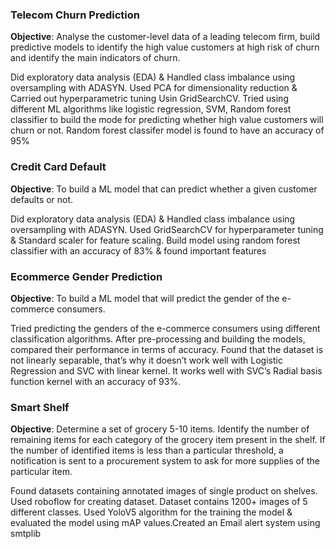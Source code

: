 ### Telecom Churn Prediction
**Objective**: Analyse the customer-level data of a leading telecom firm, build predictive models to identify the high  value customers at high risk of churn and identify the main indicators of churn.

Did exploratory data analysis (EDA) & Handled class imbalance using oversampling with ADASYN. Used PCA for dimensionality reduction & Carried out hyperparametric tuning Usin GridSearchCV.
Tried using different ML algorithms like logistic regression, SVM, Random forest classifier to build the mode for predicting whether high value customers will churn or not. Random forest classifer model is found to have an accuracy of 95% 

### Credit Card Default
**Objective**: To build a ML model that can predict whether a given customer defaults or not.

Did exploratory data analysis (EDA) & Handled class imbalance using oversampling with ADASYN. Used GridSearchCV for hyperparameter tuning & Standard scaler for feature scaling. Build model using random forest classifier with an accuracy of 83% & found important features

### Ecommerce Gender Prediction
**Objective**: To build a ML model that will predict the gender of the e-commerce consumers.

Tried predicting the genders of the e-commerce consumers using different classification algorithms. After pre-processing and building the models, compared their performance in terms of accuracy. Found that the dataset is not linearly separable, that’s why it doesn’t work well with Logistic Regression and SVC with linear kernel. It works well with SVC’s Radial basis function kernel with an accuracy of 93%.

### Smart Shelf
**Objective**: Determine a set of grocery 5-10 items. Identify the number of remaining items for each category of the grocery item present in the shelf. If the number of identified items is less than a particular threshold, a notification is sent to a procurement system to ask for more supplies of the particular item. 

Found datasets containing annotated images of single product on shelves. Used roboflow for creating dataset. Dataset contains 1200+ images of 5 different classes.
Used YoloV5 algorithm for the training the model & evaluated the model using mAP values.Created an Email alert system using smtplib
